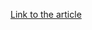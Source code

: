 [Link to the article](https://flashpoint-intel.com/blog/cl0p-and-revil-escalate-their-ransomware-tactics/)
